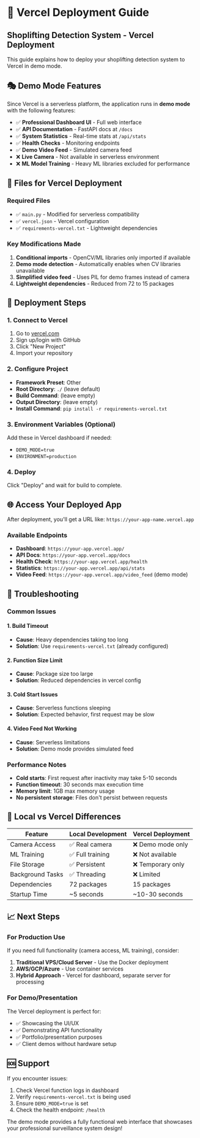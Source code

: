 # 🚀 Vercel Deployment Guide

## Shoplifting Detection System - Vercel Deployment

This guide explains how to deploy your shoplifting detection system to Vercel in demo mode.

## 🎭 Demo Mode Features

Since Vercel is a serverless platform, the application runs in **demo mode** with the following features:

- ✅ **Professional Dashboard UI** - Full web interface
- ✅ **API Documentation** - FastAPI docs at `/docs`
- ✅ **System Statistics** - Real-time stats at `/api/stats`
- ✅ **Health Checks** - Monitoring endpoints
- ✅ **Demo Video Feed** - Simulated camera feed
- ❌ **Live Camera** - Not available in serverless environment
- ❌ **ML Model Training** - Heavy ML libraries excluded for performance

## 📁 Files for Vercel Deployment

### Required Files
- ✅ `main.py` - Modified for serverless compatibility
- ✅ `vercel.json` - Vercel configuration
- ✅ `requirements-vercel.txt` - Lightweight dependencies

### Key Modifications Made
1. **Conditional imports** - OpenCV/ML libraries only imported if available
2. **Demo mode detection** - Automatically enables when CV libraries unavailable
3. **Simplified video feed** - Uses PIL for demo frames instead of camera
4. **Lightweight dependencies** - Reduced from 72 to 15 packages

## 🚀 Deployment Steps

### 1. Connect to Vercel
1. Go to [vercel.com](https://vercel.com)
2. Sign up/login with GitHub
3. Click "New Project"
4. Import your repository

### 2. Configure Project
- **Framework Preset**: Other
- **Root Directory**: `./` (leave default)
- **Build Command**: (leave empty)
- **Output Directory**: (leave empty)
- **Install Command**: `pip install -r requirements-vercel.txt`

### 3. Environment Variables (Optional)
Add these in Vercel dashboard if needed:
- `DEMO_MODE=true`
- `ENVIRONMENT=production`

### 4. Deploy
Click "Deploy" and wait for build to complete.

## 🌐 Access Your Deployed App

After deployment, you'll get a URL like: `https://your-app-name.vercel.app`

### Available Endpoints
- **Dashboard**: `https://your-app.vercel.app/`
- **API Docs**: `https://your-app.vercel.app/docs`
- **Health Check**: `https://your-app.vercel.app/health`
- **Statistics**: `https://your-app.vercel.app/api/stats`
- **Video Feed**: `https://your-app.vercel.app/video_feed` (demo mode)

## 🔧 Troubleshooting

### Common Issues

#### 1. Build Timeout
- **Cause**: Heavy dependencies taking too long
- **Solution**: Use `requirements-vercel.txt` (already configured)

#### 2. Function Size Limit
- **Cause**: Package size too large
- **Solution**: Reduced dependencies in vercel config

#### 3. Cold Start Issues
- **Cause**: Serverless functions sleeping
- **Solution**: Expected behavior, first request may be slow

#### 4. Video Feed Not Working
- **Cause**: Serverless limitations
- **Solution**: Demo mode provides simulated feed

### Performance Notes
- **Cold starts**: First request after inactivity may take 5-10 seconds
- **Function timeout**: 30 seconds max execution time
- **Memory limit**: 1GB max memory usage
- **No persistent storage**: Files don't persist between requests

## 🔄 Local vs Vercel Differences

| Feature | Local Development | Vercel Deployment |
|---------|------------------|-------------------|
| Camera Access | ✅ Real camera | ❌ Demo mode only |
| ML Training | ✅ Full training | ❌ Not available |
| File Storage | ✅ Persistent | ❌ Temporary only |
| Background Tasks | ✅ Threading | ❌ Limited |
| Dependencies | 72 packages | 15 packages |
| Startup Time | ~5 seconds | ~10-30 seconds |

## 📈 Next Steps

### For Production Use
If you need full functionality (camera access, ML training), consider:

1. **Traditional VPS/Cloud Server** - Use the Docker deployment
2. **AWS/GCP/Azure** - Use container services
3. **Hybrid Approach** - Vercel for dashboard, separate server for processing

### For Demo/Presentation
The Vercel deployment is perfect for:
- ✅ Showcasing the UI/UX
- ✅ Demonstrating API functionality
- ✅ Portfolio/presentation purposes
- ✅ Client demos without hardware setup

## 🆘 Support

If you encounter issues:
1. Check Vercel function logs in dashboard
2. Verify `requirements-vercel.txt` is being used
3. Ensure `DEMO_MODE=true` is set
4. Check the health endpoint: `/health`

The demo mode provides a fully functional web interface that showcases your professional surveillance system design!
